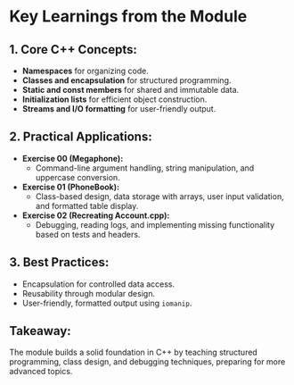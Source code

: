 # Key Learnings from the Module

## 1. **Core C++ Concepts:**
- **Namespaces** for organizing code.
- **Classes and encapsulation** for structured programming.
- **Static and const members** for shared and immutable data.
- **Initialization lists** for efficient object construction.
- **Streams and I/O formatting** for user-friendly output.

## 2. **Practical Applications:**
- **Exercise 00 (Megaphone):**
  - Command-line argument handling, string manipulation, and uppercase conversion.
- **Exercise 01 (PhoneBook):**
  - Class-based design, data storage with arrays, user input validation, and formatted table display.
- **Exercise 02 (Recreating Account.cpp):**
  - Debugging, reading logs, and implementing missing functionality based on tests and headers.

## 3. **Best Practices:**
- Encapsulation for controlled data access.
- Reusability through modular design.
- User-friendly, formatted output using `iomanip`.

## **Takeaway:**
The module builds a solid foundation in C++ by teaching structured programming, class design, and debugging techniques, preparing for more advanced topics.
